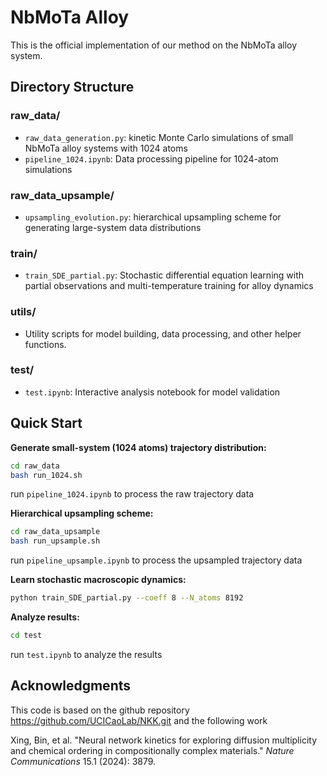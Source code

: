 # NbMoTa Alloy

This is the official implementation of our method on the NbMoTa alloy system.

## Directory Structure

### **raw_data/**
- `raw_data_generation.py`: kinetic Monte Carlo simulations of small NbMoTa alloy systems with 1024 atoms 
- `pipeline_1024.ipynb`: Data processing pipeline for 1024-atom simulations

### **raw_data_upsample/**
- `upsampling_evolution.py`: hierarchical upsampling scheme for generating large-system data distributions

###  **train/**
- `train_SDE_partial.py`: Stochastic differential equation learning with partial observations and multi-temperature training for alloy dynamics

### **utils/**
- Utility scripts for model building, data processing, and other helper functions.

### **test/**
- `test.ipynb`: Interactive analysis notebook for model validation

## Quick Start

**Generate small-system (1024 atoms) trajectory distribution:**
```bash
cd raw_data
bash run_1024.sh 
```
run `pipeline_1024.ipynb` to process the raw trajectory data

**Hierarchical upsampling scheme:**
```bash
cd raw_data_upsample
bash run_upsample.sh
```
run `pipeline_upsample.ipynb` to process the upsampled trajectory data

**Learn stochastic macroscopic dynamics:**
```bash
python train_SDE_partial.py --coeff 8 --N_atoms 8192
```

**Analyze results:**
```bash
cd test
```
run  `test.ipynb` to analyze the results

## Acknowledgments

This code is based on the github repository https://github.com/UCICaoLab/NKK.git and the following work
  
Xing, Bin, et al. "Neural network kinetics for exploring diffusion multiplicity and chemical ordering in compositionally complex materials." *Nature Communications* 15.1 (2024): 3879.